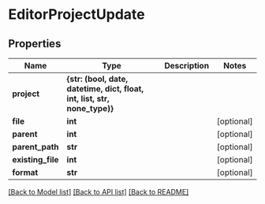# EditorProjectUpdate


## Properties

Name | Type | Description | Notes
------------ | ------------- | ------------- | -------------
**project** | **{str: (bool, date, datetime, dict, float, int, list, str, none_type)}** |  | 
**file** | **int** |  | [optional] 
**parent** | **int** |  | [optional] 
**parent_path** | **str** |  | [optional] 
**existing_file** | **int** |  | [optional] 
**format** | **str** |  | [optional] 

[[Back to Model list]](../README.md#models) [[Back to API list]](../README.md#api-endpoints) [[Back to README]](../README.md)


